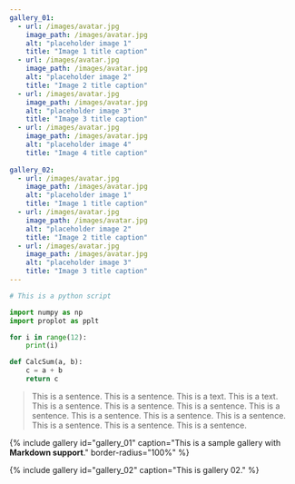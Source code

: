 ```yaml
---
gallery_01:
  - url: /images/avatar.jpg
    image_path: /images/avatar.jpg
    alt: "placeholder image 1"
    title: "Image 1 title caption"
  - url: /images/avatar.jpg
    image_path: /images/avatar.jpg
    alt: "placeholder image 2"
    title: "Image 2 title caption"
  - url: /images/avatar.jpg
    image_path: /images/avatar.jpg
    alt: "placeholder image 3"
    title: "Image 3 title caption"
  - url: /images/avatar.jpg
    image_path: /images/avatar.jpg
    alt: "placeholder image 4"
    title: "Image 4 title caption"
    
gallery_02:
  - url: /images/avatar.jpg
    image_path: /images/avatar.jpg
    alt: "placeholder image 1"
    title: "Image 1 title caption"
  - url: /images/avatar.jpg
    image_path: /images/avatar.jpg
    alt: "placeholder image 2"
    title: "Image 2 title caption"
  - url: /images/avatar.jpg
    image_path: /images/avatar.jpg
    alt: "placeholder image 3"
    title: "Image 3 title caption"
---
```






```python
# This is a python script

import numpy as np
import proplot as pplt

for i in range(12):
    print(i)

def CalcSum(a, b):
    c = a + b
    return c
```

> This is a sentence.
> This is a sentence.
> This is a text. This is a text. This is a sentence. This is a sentence. This is a sentence. This is a sentence. This is a sentence. This is a sentence. This is a sentence. This is a sentence. This is a sentence. This is a sentence.


{% include gallery id="gallery_01" caption="This is a sample gallery with **Markdown support**." border-radius="100%" %}


{% include gallery id="gallery_02" caption="This is gallery 02." %}




























